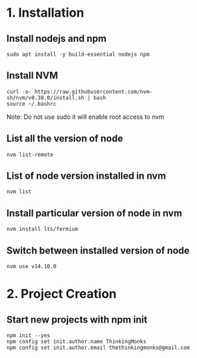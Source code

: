 # 1. Installation

## Install nodejs and npm
```shell
sudo apt install -y build-essential nodejs npm 
```

## Install NVM
```shell
curl -o- https://raw.githubusercontent.com/nvm-sh/nvm/v0.38.0/install.sh | bash
source ~/.bashrc
```
Note: Do not use sudo it will enable root access to nvm

## List all the version of node
```shell
nvm list-remote
```

## List of node version installed in nvm
```shell
nvm list
```

## Install particular version of node in nvm
```shell
nvm install lts/fermium
```

## Switch between installed version of node
```shell
nvm use v14.10.0
```

# 2. Project Creation
## Start new projects with npm init
```shell
npm init --yes
npm config set init.author.name ThinkingMonks
npm config set init.author.email thethinkingmonks@gmail.com
```
